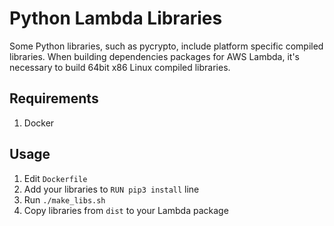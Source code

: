 # Python Lambda Libraries

Some Python libraries, such as pycrypto, include platform specific compiled libraries.
When building dependencies packages for AWS Lambda, it's necessary to build 64bit x86 Linux compiled libraries.

## Requirements

1. Docker

## Usage

1. Edit `Dockerfile`
2. Add your libraries to `RUN pip3 install` line
3. Run `./make_libs.sh`
4. Copy libraries from `dist` to your Lambda package
